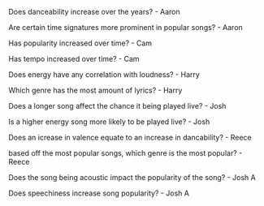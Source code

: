 Does danceability increase over the years? - Aaron

Are certain time signatures more prominent in popular songs? - Aaron

Has popularity increased over time? - Cam

Has tempo increased over time? - Cam

Does energy have any correlation with loudness? - Harry

Which genre has the most amount of lyrics? - Harry

Does a longer song affect the chance it being played live? - Josh

Is a higher energy song more likely to be played live? - Josh

Does an icrease in valence equate to an increase in dancability? - Reece

based off the most popular songs, which genre is the most popular? - Reece

Does the song being acoustic impact the popularity of the song? - Josh A

Does speechiness increase song popularity? - Josh A
